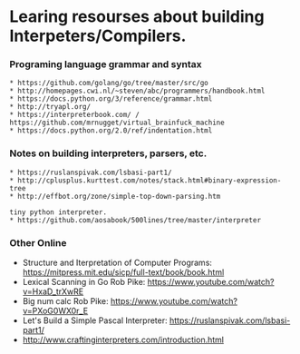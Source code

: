 # Learing resourses about building Interpeters/Compilers.

### Programing language grammar and syntax
    * https://github.com/golang/go/tree/master/src/go
    * http://homepages.cwi.nl/~steven/abc/programmers/handbook.html
    * https://docs.python.org/3/reference/grammar.html
    * http://tryapl.org/
    * https://interpreterbook.com/ / https://github.com/mrnugget/virtual_brainfuck_machine
    * https://docs.python.org/2.0/ref/indentation.html

### Notes on building interpreters, parsers, etc.
    * https://ruslanspivak.com/lsbasi-part1/
    * http://cplusplus.kurttest.com/notes/stack.html#binary-expression-tree
    * http://effbot.org/zone/simple-top-down-parsing.htm

    tiny python interpreter.
    * https://github.com/aosabook/500lines/tree/master/interpreter

### Other Online

* Structure and Iterpretation of Computer Programs: https://mitpress.mit.edu/sicp/full-text/book/book.html
* Lexical Scanning in Go Rob Pike: https://www.youtube.com/watch?v=HxaD_trXwRE
* Big num calc Rob Pike: https://www.youtube.com/watch?v=PXoG0WX0r_E
* Let's Build a Simple Pascal Interpreter: https://ruslanspivak.com/lsbasi-part1/
* http://www.craftinginterpreters.com/introduction.html
